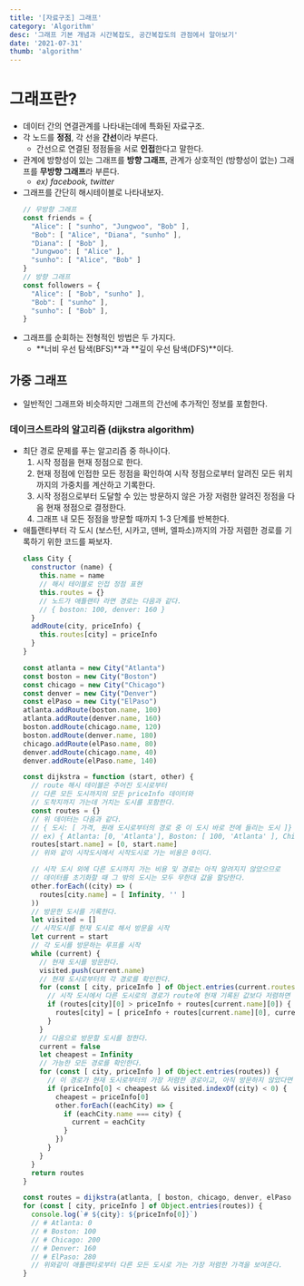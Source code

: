 ```yaml
---
title: '[자료구조] 그래프'
category: 'Algorithm'
desc: '그래프 기본 개념과 시간복잡도, 공간복잡도의 관점에서 알아보기'
date: '2021-07-31'
thumb: 'algorithm'
---
```


# 그래프란? 
- 데이터 간의 연결관계를 나타내는데에 특화된 자료구조.
- 각 노드를 **정점**, 각 선을 **간선**이라 부른다.
  - 간선으로 연결된 정점들을 서로 **인접**한다고 말한다.
- 관계에 방향성이 있는 그래프를 **방향 그래프**, 관계가 상호적인 (방향성이 없는) 그래프를 **무방향 그래프**라 부른다.
  - *ex) facebook, twitter*
- 그래프를 간단히 해시테이블로 나타내보자.
  ``` javascript
  // 무방향 그래프
  const friends = {
    "Alice": [ "sunho", "Jungwoo", "Bob" ],
    "Bob": [ "Alice", "Diana", "sunho" ],
    "Diana": [ "Bob" ],
    "Jungwoo": [ "Alice" ],
    "sunho": [ "Alice", "Bob" ]
  }
  // 방향 그래프
  const followers = {
    "Alice": [ "Bob", "sunho" ],
    "Bob": [ "sunho" ],
    "sunho": [ "Bob" ],
  }
  ```
- 그래프를 순회하는 전형적인 방법은 두 가지다.
  - **너비 우선 탐색(BFS)**과 **깊이 우선 탐색(DFS)**이다.

## 가중 그래프
- 일반적인 그래프와 비슷하지만 그래프의 간선에 추가적인 정보를 포함한다.
### 데이크스트라의 알고리즘 (dijkstra algorithm)
- 최단 경로 문제를 푸는 알고리즘 중 하나이다.
  1. 시작 정점을 현재 정점으로 한다.
  2. 현재 정점에 인접한 모든 정점을 확인하여 시작 정점으로부터 알려진 모든 위치까지의 가중치를 계산하고 기록한다.
  3. 시작 정점으로부터 도달할 수 있는 방문하지 않은 가장 저렴한 알려진 정점을 다음 현재 정점으로 결정한다.
  4. 그래프 내 모든 정점을 방문할 때까지 1-3 단계를 반복한다.
- 애틀랜타부터 각 도시 (보스턴, 시카고, 덴버, 엘파소)까지의 가장 저렴한 경로를 기록하기 위한 코드를 짜보자.
  ``` javascript
  class City {
    constructor (name) {
      this.name = name
      // 해시 테이블로 인접 정점 표현
      this.routes = {}
      // 노드가 애틀랜타 라면 경로는 다음과 같다.
      // { boston: 100, denver: 160 }
    }
    addRoute(city, priceInfo) {
      this.routes[city] = priceInfo
    }
  }

  const atlanta = new City("Atlanta")
  const boston = new City("Boston")
  const chicago = new City("Chicago")
  const denver = new City("Denver")
  const elPaso = new City("ElPaso")
  atlanta.addRoute(boston.name, 100)
  atlanta.addRoute(denver.name, 160)
  boston.addRoute(chicago.name, 120)
  boston.addRoute(denver.name, 180)
  chicago.addRoute(elPaso.name, 80)
  denver.addRoute(chicago.name, 40)
  denver.addRoute(elPaso.name, 140)

  const dijkstra = function (start, other) {
    // route 해시 테이블은 주어진 도시로부터
    // 다른 모든 도시까지의 모든 priceInfo 데이터와
    // 도착지까지 가는데 거치는 도시를 포함한다.
    const routes = {}
    // 위 데이터는 다음과 같다.
    // { 도시: [ 가격, 원래 도시로부터의 경로 중 이 도시 바로 전에 들리는 도시 ]}
    // ex) { Atlanta: [0, 'Atlanta'], Boston: [ 100, 'Atlanta' ], Chicago: [ 200, 'Denver' ] }
    routes[start.name] = [0, start.name]
    // 위와 같이 시작도시에서 시작도시로 가는 비용은 0이다.

    // 시작 도시 외에 다른 도시까지 가는 비용 및 경로는 아직 알려지지 않았으므로
    // 데이터를 초기화할 때 그 밖의 도시는 모두 무한대 값을 할당한다.
    other.forEach((city) => (
      routes[city.name] = [ Infinity, '' ]
    ))
    // 방문한 도시를 기록한다.
    let visited = []
    // 시작도시를 현재 도시로 해서 방문을 시작
    let current = start
    // 각 도시를 방문하는 루프를 시작
    while (current) {
      // 현재 도시를 방문한다.
      visited.push(current.name)
      // 현재 도시로부터의 각 경로를 확인한다.
      for (const [ city, priceInfo ] of Object.entries(current.routes)) {
        // 시작 도시에서 다른 도시로의 경로가 route에 현재 기록된 값보다 저렴하면 업데이트 한다.
        if (routes[city][0] > priceInfo + routes[current.name][0]) {
          routes[city] = [ priceInfo + routes[current.name][0], current.name ]
        }
      }
      // 다음으로 방문할 도시를 정한다.
      current = false
      let cheapest = Infinity
      // 가능한 모든 경로를 확인한다.
      for (const [ city, priceInfo ] of Object.entries(routes)) {
        // 이 경로가 현재 도시로부터의 가장 저렴한 경로이고, 아직 방문하지 않았다면 다음으로 방문할 도시가 된다.
        if (priceInfo[0] < cheapest && visited.indexOf(city) < 0) {
          cheapest = priceInfo[0]
          other.forEach((eachCity) => {
            if (eachCity.name === city) {
              current = eachCity
            }
          })
        }
      }
    }
    return routes
  }

  const routes = dijkstra(atlanta, [ boston, chicago, denver, elPaso ])
  for (const [ city, priceInfo ] of Object.entries(routes)) {
    console.log(`# ${city}: ${priceInfo[0]}`)
    // # Atlanta: 0
    // # Boston: 100
    // # Chicago: 200
    // # Denver: 160
    // # ElPaso: 280
    // 위와같이 애틀랜타로부터 다른 모든 도시로 가는 가장 저렴한 가격을 보여준다.
  }
  ```